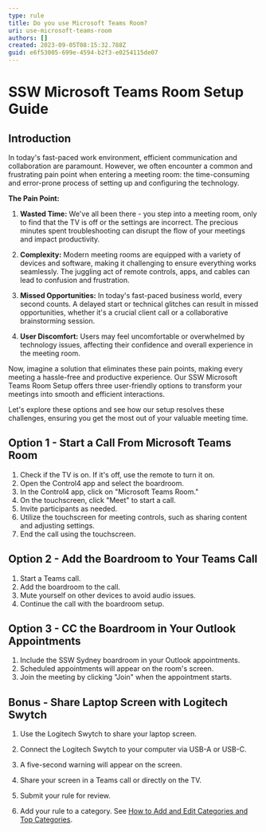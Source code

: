 ```yaml
---
type: rule
title: Do you use Microsoft Teams Room?
uri: use-microsoft-teams-room
authors: []
created: 2023-09-05T08:15:32.788Z
guid: e6f53005-699e-4594-b2f3-e0254115de07
---
```


# SSW Microsoft Teams Room Setup Guide

## Introduction

In today's fast-paced work environment, efficient communication and collaboration are paramount. However, we often encounter a common and frustrating pain point when entering a meeting room: the time-consuming and error-prone process of setting up and configuring the technology.

**The Pain Point:**

1. **Wasted Time:** We've all been there - you step into a meeting room, only to find that the TV is off or the settings are incorrect. The precious minutes spent troubleshooting can disrupt the flow of your meetings and impact productivity.

2. **Complexity:** Modern meeting rooms are equipped with a variety of devices and software, making it challenging to ensure everything works seamlessly. The juggling act of remote controls, apps, and cables can lead to confusion and frustration.

3. **Missed Opportunities:** In today's fast-paced business world, every second counts. A delayed start or technical glitches can result in missed opportunities, whether it's a crucial client call or a collaborative brainstorming session.

4. **User Discomfort:** Users may feel uncomfortable or overwhelmed by technology issues, affecting their confidence and overall experience in the meeting room.

Now, imagine a solution that eliminates these pain points, making every meeting a hassle-free and productive experience. Our SSW Microsoft Teams Room Setup offers three user-friendly options to transform your meetings into smooth and efficient interactions.

Let's explore these options and see how our setup resolves these challenges, ensuring you get the most out of your valuable meeting time.

## Option 1 - Start a Call From Microsoft Teams Room

1. Check if the TV is on. If it's off, use the remote to turn it on.
2. Open the Control4 app and select the boardroom.
3. In the Control4 app, click on "Microsoft Teams Room."
4. On the touchscreen, click "Meet" to start a call.
5. Invite participants as needed.
6. Utilize the touchscreen for meeting controls, such as sharing content and adjusting settings.
7. End the call using the touchscreen.

## Option 2 - Add the Boardroom to Your Teams Call

1. Start a Teams call.
2. Add the boardroom to the call.
3. Mute yourself on other devices to avoid audio issues.
4. Continue the call with the boardroom setup.

## Option 3 - CC the Boardroom in Your Outlook Appointments

1. Include the SSW Sydney boardroom in your Outlook appointments.
2. Scheduled appointments will appear on the room's screen.
3. Join the meeting by clicking "Join" when the appointment starts.

## Bonus - Share Laptop Screen with Logitech Swytch

1. Use the Logitech Swytch to share your laptop screen.
2. Connect the Logitech Swytch to your computer via USB-A or USB-C.
3. A five-second warning will appear on the screen.
4. Share your screen in a Teams call or directly on the TV.

3. Submit your rule for review.
4. Add your rule to a category. See [How to Add and Edit Categories and Top Categories](https://github.com/SSWConsulting/SSW.Rules.Content/wiki/How-to-Add-and-Edit-Categories-and-Top-Categories).
